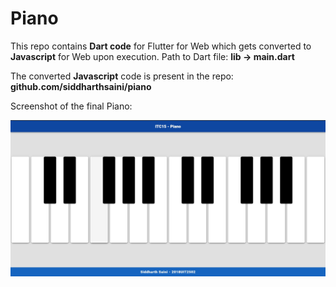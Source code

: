 # Piano

This repo contains **Dart code** for Flutter for Web which gets converted to **Javascript** for Web upon execution.
Path to Dart file: **lib -> main.dart**

The converted **Javascript** code is present in the repo: **github.com/siddharthsaini/piano**

Screenshot of the final Piano:

<p>
  <img src="https://raw.githubusercontent.com/siddharthsaini/piano/master/piano.jpg" alt="Piano">
</p>
